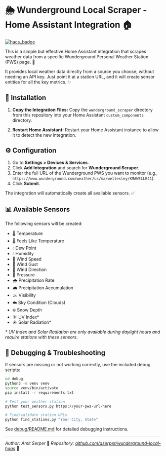# 🌦️ Wunderground Local Scraper - Home Assistant Integration 🏠

[![hacs_badge](https://img.shields.io/badge/HACS-Default-orange.svg)](https://github.com/hacs/integration)

This is a simple but effective Home Assistant integration that scrapes weather data from a specific Wunderground Personal Weather Station (PWS) page. 📡

It provides local weather data directly from a source you choose, without needing an API key. Just point it at a station URL, and it will create sensor entities for all the key metrics. ✨

## 🚀 Installation

1.  **Copy the Integration Files:**
    Copy the `wunderground_scraper` directory from this repository into your Home Assistant `custom_components` directory.

2.  **Restart Home Assistant:**
    Restart your Home Assistant instance to allow it to detect the new integration.

## ⚙️ Configuration

1.  Go to **Settings > Devices & Services**.
2.  Click **Add Integration** and search for **Wunderground Scraper**.
3.  Enter the full URL of the Wunderground PWS you want to monitor (e.g., `https://www.wunderground.com/weather/us/ma/wellesley/KMAWELLE41`).
4.  Click **Submit**.

The integration will automatically create all available sensors. ✅

## 📊 Available Sensors

The following sensors will be created:

*   🌡️ Temperature
*   🌡️ Feels Like Temperature
*   💧 Dew Point
*   💧 Humidity
*   💨 Wind Speed
*   💨 Wind Gust
*   💨 Wind Direction
*   🎈 Pressure
*   🌧️ Precipitation Rate
*   🌧️ Precipitation Accumulation
*   🌫️ Visibility
*   ☁️ Sky Condition (Clouds)
*   ❄️ Snow Depth
*   ☀️ UV Index*
*   ☀️ Solar Radiation*

*\* UV Index and Solar Radiation are only available during daylight hours and require stations with these sensors.*

## 🐛 Debugging & Troubleshooting

If sensors are missing or not working correctly, use the included debug scripts:

```bash
cd debug
python3 -m venv venv
source venv/bin/activate
pip install -r requirements.txt

# Test your weather station
python test_sensors.py https://your-pws-url-here

# Find/validate station URLs
python find_stations.py "Your City, State"
```

See [debug/README.md](debug/README.md) for detailed debugging instructions.

---

*Author: Amit Serper* 👋
*Repository: [github.com/aserper/wunderground-local-haas](https://github.com/aserper/wunderground-local-haas)* 🔗
